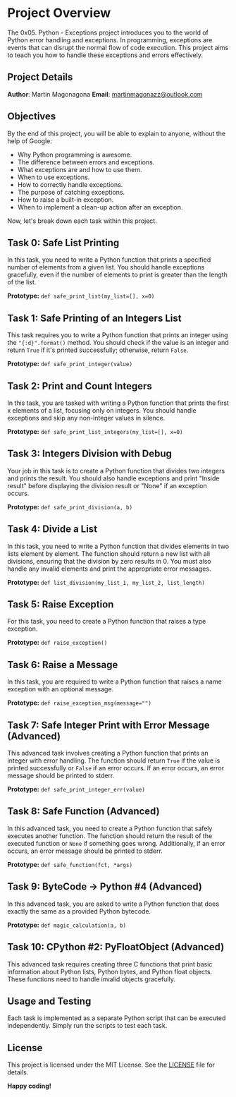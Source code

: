 # Project Overview

The 0x05. Python - Exceptions project introduces you to the world of Python error handling and exceptions. In programming, exceptions are events that can disrupt the normal flow of code execution. This project aims to teach you how to handle these exceptions and errors effectively.

## Project Details

**Author**: Martin Magonagona
**Email**: martinmagonazz@outlook.com

## Objectives

By the end of this project, you will be able to explain to anyone, without the help of Google:

- Why Python programming is awesome.
- The difference between errors and exceptions.
- What exceptions are and how to use them.
- When to use exceptions.
- How to correctly handle exceptions.
- The purpose of catching exceptions.
- How to raise a built-in exception.
- When to implement a clean-up action after an exception.

Now, let's break down each task within this project.

## Task 0: Safe List Printing

In this task, you need to write a Python function that prints a specified number of elements from a given list. You should handle exceptions gracefully, even if the number of elements to print is greater than the length of the list.

**Prototype:** `def safe_print_list(my_list=[], x=0)`

## Task 1: Safe Printing of an Integers List

This task requires you to write a Python function that prints an integer using the `"{:d}".format()` method. You should check if the value is an integer and return `True` if it's printed successfully; otherwise, return `False`.

**Prototype:** `def safe_print_integer(value)`

## Task 2: Print and Count Integers

In this task, you are tasked with writing a Python function that prints the first x elements of a list, focusing only on integers. You should handle exceptions and skip any non-integer values in silence.

**Prototype:** `def safe_print_list_integers(my_list=[], x=0)`

## Task 3: Integers Division with Debug

Your job in this task is to create a Python function that divides two integers and prints the result. You should also handle exceptions and print "Inside result" before displaying the division result or "None" if an exception occurs.

**Prototype:** `def safe_print_division(a, b)`

## Task 4: Divide a List

In this task, you need to write a Python function that divides elements in two lists element by element. The function should return a new list with all divisions, ensuring that the division by zero results in 0. You must also handle any invalid elements and print the appropriate error messages.

**Prototype:** `def list_division(my_list_1, my_list_2, list_length)`

## Task 5: Raise Exception

For this task, you need to create a Python function that raises a type exception.

**Prototype:** `def raise_exception()`

## Task 6: Raise a Message

In this task, you are required to write a Python function that raises a name exception with an optional message.

**Prototype:** `def raise_exception_msg(message="")`

## Task 7: Safe Integer Print with Error Message (Advanced)

This advanced task involves creating a Python function that prints an integer with error handling. The function should return `True` if the value is printed successfully or `False` if an error occurs. If an error occurs, an error message should be printed to stderr.

**Prototype:** `def safe_print_integer_err(value)`

## Task 8: Safe Function (Advanced)

In this advanced task, you need to create a Python function that safely executes another function. The function should return the result of the executed function or `None` if something goes wrong. Additionally, if an error occurs, an error message should be printed to stderr.

**Prototype:** `def safe_function(fct, *args)`

## Task 9: ByteCode -> Python #4 (Advanced)

In this advanced task, you are asked to write a Python function that does exactly the same as a provided Python bytecode.

**Prototype:** `def magic_calculation(a, b)`

## Task 10: CPython #2: PyFloatObject (Advanced)

This advanced task requires creating three C functions that print basic information about Python lists, Python bytes, and Python float objects. These functions need to handle invalid objects gracefully.

## Usage and Testing

Each task is implemented as a separate Python script that can be executed independently. Simply run the scripts to test each task.

## License

This project is licensed under the MIT License. See the [LICENSE](LICENSE) file for details.

**Happy coding!**
